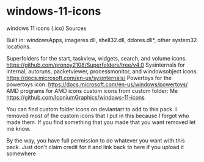 # windows-11-icons
windows 11 icons (.ico)
Sources

Built in: windowsApps, imageres.dll, shell32.dll, ddores.dll*, other system32 locations.

Superfolders for the start, taskview, widgets, search, and volume icons.
https://github.com/pronoy2108/Superfolders/tree/v4.0
Sysinternals for internal, autoruns, packetviewer, processmonitor, and windowsobject icons.
https://docs.microsoft.com/en-us/sysinternals/
Powertoys for the powertoys icon.
https://docs.microsoft.com/en-us/windows/powertoys/
AMD programs for AMD icons
custom icons from custom folder: Me
https://github.com/IconiumGraphics/windows-11-icons

You can find custom folder icons on deviantart to add to this pack. I removed most of the custom icons that I put in this because I forgot who made them. If you find something that you made that you want removed let me know.

By the way, you have full permission to do whatever you want with this pack. Just don't claim credit for it and link back to here if you upload it somewhere
